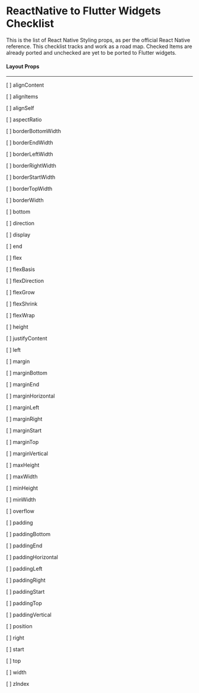 # ReactNative to Flutter Widgets Checklist

This is the list of React Native Styling props, as per the official React Native reference. This checklist tracks and work as a road map. Checked Items are already ported and unchecked are yet to be ported to Flutter widgets.

#### Layout Props
---

[ ] alignContent

[ ] alignItems

[ ] alignSelf

[ ] aspectRatio

[ ] borderBottomWidth

[ ] borderEndWidth

[ ] borderLeftWidth

[ ] borderRightWidth

[ ] borderStartWidth

[ ] borderTopWidth

[ ] borderWidth

[ ] bottom

[ ] direction

[ ] display

[ ] end

[ ] flex

[ ] flexBasis

[ ] flexDirection

[ ] flexGrow

[ ] flexShrink

[ ] flexWrap

[ ] height

[ ] justifyContent

[ ] left

[ ] margin

[ ] marginBottom

[ ] marginEnd

[ ] marginHorizontal

[ ] marginLeft

[ ] marginRight

[ ] marginStart

[ ] marginTop

[ ] marginVertical

[ ] maxHeight

[ ] maxWidth

[ ] minHeight

[ ] minWidth

[ ] overflow

[ ] padding

[ ] paddingBottom

[ ] paddingEnd

[ ] paddingHorizontal

[ ] paddingLeft

[ ] paddingRight

[ ] paddingStart

[ ] paddingTop

[ ] paddingVertical

[ ] position

[ ] right

[ ] start

[ ] top

[ ] width

[ ] zIndex 
